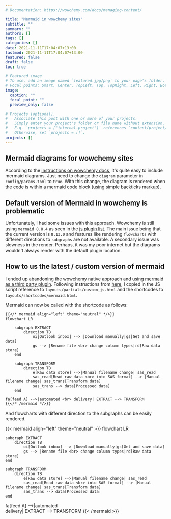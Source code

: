 ```yaml
---
# Documentation: https://wowchemy.com/docs/managing-content/

title: "Mermaid in wowchemy sites"
subtitle: ""
summary: ""
authors: []
tags: []
categories: []
date: 2021-11-11T17:04:07+13:00
lastmod: 2021-11-11T17:04:07+13:00
featured: false
draft: false
toc: true

# Featured image
# To use, add an image named `featured.jpg/png` to your page's folder.
# Focal points: Smart, Center, TopLeft, Top, TopRight, Left, Right, BottomLeft, Bottom, BottomRight.
image:
  caption: ""
  focal_point: ""
  preview_only: false

# Projects (optional).
#   Associate this post with one or more of your projects.
#   Simply enter your project's folder or file name without extension.
#   E.g. `projects = ["internal-project"]` references `content/project/deep-learning/index.md`.
#   Otherwise, set `projects = []`.
projects: []
---
```


## Mermaid diagrams for wowchemy sites
According to the [instructions on wowchemy docs](https://wowchemy.com/docs/content/writing-markdown-latex/#diagrams), it's quite easy to include mermaid diagrams. Just need to change the `diagram` parameter in `config/params.toml` to `true`. With this change, the diagram is rendered when the code is within a mermaid code block (using simple backticks markup). 


## Default version of Mermaid in wowchemy is problematic
Unfortunately, I had some issues with this approach. Wowchemy is still using `mermaid 8.8.4` as seen in the [js plugin list](https://github.com/wowchemy/wowchemy-hugo-themes/blob/0d97991430036417584e1c951bc58c434ccbf1a3/wowchemy/data/assets.toml#L59). The main issue being that the current version is `8.13.0` and features like rendering `flowcharts` with different directions to `subgraphs` are not available. A secondary issue was slowness in the render. Perhaps, it was my poor internet but the diagrams wouldn't always render with the default plugin location. 


## How to us the latest / custom version of mermaid
I ended up abandoning the wowchemy native approach and using [mermaid as a third party plugin](https://wowchemy.com/docs/hugo-tutorials/extending-wowchemy/#add-scripts-js). Following instructions from [here](https://skeptric.com/diagrams-in-hugo/#implementation), I copied in the JS script reference to `layouts/partials/custom_js.html` and the shortcodes to `layouts/shortcodes/mermaid.html`. 

Mermaid can now be called with the shortcode as follows:

```mermaid
{{</* mermaid align="left" theme="neutral" */>}}
flowchart LR
	
	subgraph EXTRACT
		direction TB
			oi[Outlook inbox] --> |Download manually|gs[Get and save data]
			gs --> |Rename file <br> change column types|rd[Raw data store]
	end
	
	subgraph TRANSFORM
		direction TB
            e[Raw data store] -->|Manual filename change| sas_read
			sas_read[Read raw data <br> into SAS format] --> |Manual filename change| sas_trans[Transform data]
			sas_trans --> data[Processed data]
	end

fa[feed A] -->|automated <br> delivery| EXTRACT --> TRANSFORM 
{{</* /mermaid */>}}
```

And flowcharts with different direction to the subgraphs can be easily rendered. 

{{< mermaid align="left" theme="neutral" >}}
flowchart LR
	
	subgraph EXTRACT
		direction TB
			oi[Outlook inbox] --> |Download manually|gs[Get and save data]
			gs --> |Rename file <br> change column types|rd[Raw data store]
	end
	
	subgraph TRANSFORM
		direction TB
            e[Raw data store] -->|Manual filename change| sas_read
			sas_read[Read raw data <br> into SAS format] --> |Manual filename change| sas_trans[Transform data]
			sas_trans --> data[Processed data]
	end

fa[feed A] -->|automated <br> delivery| EXTRACT --> TRANSFORM 
{{< /mermaid >}}